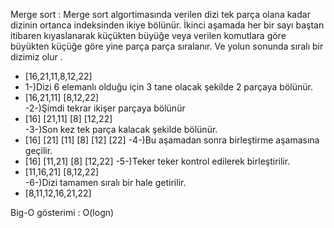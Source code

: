 Merge sort : Merge sort algortimasında verilen dizi tek parça olana kadar dizinin ortanca indeksinden ikiye bölünür. 
İkinci aşamada her bir sayı baştan itibaren kıyaslanarak küçükten büyüğe veya verilen komutlara göre büyükten küçüğe göre yine parça parça sıralanır.
Ve yolun sonunda sıralı bir dizimiz olur .

- [16,21,11,8,12,22] 
- 1-)Dizi 6 elemanlı olduğu için 3 tane olacak şekilde 2 parçaya bölünür.
 -  [16,21,11]  [8,12,22]  
 -2-)Şimdi tekrar ikişer parçaya bölünür      
 -  [16]  [21,11]    [8]  [12,22]    
 -3-)Son kez tek parça kalacak şekilde bölünür.  
 -  [16]   [21] [11]    [8]  [12] [22] 
 -4-)Bu aşamadan sonra birleştirme aşamasına geçilir.
 -  [16]    [11,21]   [8]    [12,22]
 -5-)Teker teker kontrol edilerek birleştirilir.
 -  [11,16,21]    [8,12,22]        
 -6-)Dizi tamamen sıralı bir hale getirilir.
 -  [8,11,12,16,21,22]

Big-O gösterimi : O(logn)
